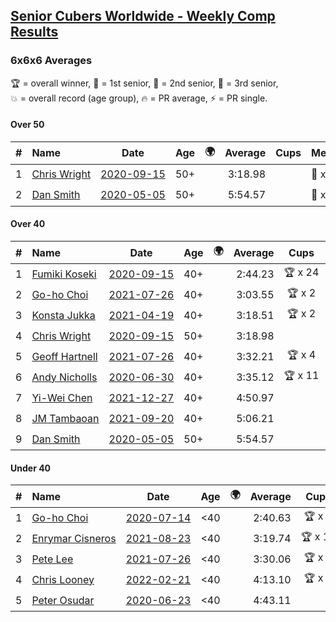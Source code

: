 <style>table {white-space: nowrap;}</style>
<link rel="stylesheet" type="text/css" href="/scw-comp/css/flags.css" />

## [Senior Cubers Worldwide - Weekly Comp Results](/scw-comp/results/)
### 6x6x6 Averages

<span style="white-space: nowrap;">🏆 = overall winner</span>, <span style="white-space: nowrap;">🥇 = 1st senior</span>, <span style="white-space: nowrap;">🥈 = 2nd senior</span>, <span style="white-space: nowrap;">🥉 = 3rd senior</span>, <span style="white-space: nowrap;">💥 = overall record (age group)</span>, <span style="white-space: nowrap;">🔥 = PR average</span>, <span style="white-space: nowrap;">⚡ = PR single</span>.

#### Over 50

| # | Name | Date | Age | 🌍 | Average | Cups | Medals | Achievements | Video |
| :--: | :-- | :--: | :--: | :--: | --: | :--: | :-- | :-- | :-- |
| 1 | [Chris Wright](../../persons/chris_wright/666.md) | [2020-09-15](../../results/2020-09-15/666.md) | 50+ | <i class="flag flag-GB" /> | 3:18.98 |  | 🥈 x 1 | 💥 x 1, 🔥 x 1, ⚡ x 1 | [Desktop](https://www.facebook.com/christopher.wright.94617999/videos/10157647342012874) / [Mobile](https://m.facebook.com/christopher.wright.94617999/videos/10157647342012874) |
| 2 | [Dan Smith](../../persons/dan_smith/666.md) | [2020-05-05](../../results/2020-05-05/666.md) | 50+ | <i class="flag flag-US" /> | 5:54.57 |  | 🥇 x 2, 🥈 x 2, 🥉 x 3 | 💥 x 1, 🔥 x 1, ⚡ x 1 | [Desktop](https://www.facebook.com/events/557526585195168/permalink/562187611395732) / [Mobile](https://m.facebook.com/events/557526585195168?view=permalink&id=562187611395732) |

#### Over 40

| # | Name | Date | Age | 🌍 | Average | Cups | Medals | Achievements | Video |
| :--: | :-- | :--: | :--: | :--: | --: | :--: | :-- | :-- | :-- |
| 1 | [Fumiki Koseki](../../persons/fumiki_koseki/666.md) | [2020-09-15](../../results/2020-09-15/666.md) | 40+ | <i class="flag flag-JP" /> | 2:44.23 | 🏆 x 24 | 🥇 x 24 | 💥 x 2, 🔥 x 2, ⚡ x 2 | [Desktop](https://www.facebook.com/events/655903882008117/permalink/659480474983791) / [Mobile](https://m.facebook.com/events/655903882008117?view=permalink&id=659480474983791) |
| 2 | [Go-ho Choi](../../persons/go_ho_choi/666.md) | [2021-07-26](../../results/2021-07-26/666.md) | 40+ | <i class="flag flag-KR" /> | 3:03.55 | 🏆 x 2 | 🥇 x 1 | 💥 x 1, 🔥 x 2, ⚡ x 2 | [Desktop](https://www.facebook.com/events/210838191047415/permalink/220841146713786) / [Mobile](https://m.facebook.com/events/210838191047415?view=permalink&id=220841146713786) |
| 3 | [Konsta Jukka](../../persons/konsta_jukka/666.md) | [2021-04-19](../../results/2021-04-19/666.md) | 40+ | <i class="flag flag-FI" /> | 3:18.51 | 🏆 x 2 | 🥇 x 4, 🥈 x 7 | 🔥 x 7, ⚡ x 5 | [Desktop](https://www.facebook.com/events/1009195762821458/permalink/1017253955348972) / [Mobile](https://m.facebook.com/events/1009195762821458?view=permalink&id=1017253955348972) |
| 4 | [Chris Wright](../../persons/chris_wright/666.md) | [2020-09-15](../../results/2020-09-15/666.md) | 50+ | <i class="flag flag-GB" /> | 3:18.98 |  | 🥈 x 1 | 💥 x 1, 🔥 x 1, ⚡ x 1 | [Desktop](https://www.facebook.com/christopher.wright.94617999/videos/10157647342012874) / [Mobile](https://m.facebook.com/christopher.wright.94617999/videos/10157647342012874) |
| 5 | [Geoff Hartnell](../../persons/geoff_hartnell/666.md) | [2021-07-26](../../results/2021-07-26/666.md) | 40+ | <i class="flag flag-GB" /> | 3:32.21 | 🏆 x 4 | 🥇 x 20, 🥈 x 25, 🥉 x 2 | 🔥 x 6, ⚡ x 5 | [Desktop](https://www.facebook.com/events/210838191047415/permalink/220379130093321) / [Mobile](https://m.facebook.com/events/210838191047415?view=permalink&id=220379130093321) |
| 6 | [Andy Nicholls](../../persons/andy_nicholls/666.md) | [2020-06-30](../../results/2020-06-30/666.md) | 40+ | <i class="flag flag-GB" /> | 3:35.12 | 🏆 x 11 | 🥇 x 12, 🥈 x 1 | 💥 x 5, 🔥 x 2, ⚡ x 4 | [Desktop](https://www.facebook.com/events/284746466306313/permalink/285158502931776) / [Mobile](https://m.facebook.com/events/284746466306313?view=permalink&id=285158502931776) |
| 7 | [Yi-Wei Chen](../../persons/yi_wei_chen/666.md) | [2021-12-27](../../results/2021-12-27/666.md) | 40+ | <i class="flag flag-TW" /> | 4:50.97 |  | 🥇 x 2, 🥈 x 1, 🥉 x 6 | 🔥 x 1, ⚡ x 7 | [Desktop](https://www.facebook.com/events/364077578855426/permalink/369833358279848) / [Mobile](https://m.facebook.com/events/364077578855426?view=permalink&id=369833358279848) |
| 8 | [JM Tambaoan](../../persons/jm_tambaoan/666.md) | [2021-09-20](../../results/2021-09-20/666.md) | 40+ | <i class="flag flag-PH" /> | 5:06.21 |  | 🥈 x 10, 🥉 x 2 | 🔥 x 4, ⚡ x 4 | [Desktop](https://www.facebook.com/events/4223726381008841/permalink/4268147889900023) / [Mobile](https://m.facebook.com/events/4223726381008841?view=permalink&id=4268147889900023) |
| 9 | [Dan Smith](../../persons/dan_smith/666.md) | [2020-05-05](../../results/2020-05-05/666.md) | 50+ | <i class="flag flag-US" /> | 5:54.57 |  | 🥇 x 2, 🥈 x 2, 🥉 x 3 | 💥 x 1, 🔥 x 1, ⚡ x 1 | [Desktop](https://www.facebook.com/events/557526585195168/permalink/562187611395732) / [Mobile](https://m.facebook.com/events/557526585195168?view=permalink&id=562187611395732) |

#### Under 40

| # | Name | Date | Age | 🌍 | Average | Cups | Medals | Achievements | Video |
| :--: | :-- | :--: | :--: | :--: | --: | :--: | :-- | :-- | :-- |
| 1 | [Go-ho Choi](../../persons/go_ho_choi/666.md) | [2020-07-14](../../results/2020-07-14/666.md) | <40 | <i class="flag flag-KR" /> | 2:40.63 | 🏆 x 2 | 🥇 x 1 | 💥 x 1, 🔥 x 2, ⚡ x 2 | [Desktop](https://www.facebook.com/events/2729568740635198/permalink/2730916483833757) / [Mobile](https://m.facebook.com/events/2729568740635198?view=permalink&id=2730916483833757) |
| 2 | [Enrymar Cisneros](../../persons/enrymar_cisneros/666.md) | [2021-08-23](../../results/2021-08-23/666.md) | <40 | <i class="flag flag-VE" /> | 3:19.74 | 🏆 x 18 |  | 🔥 x 10, ⚡ x 9 | [Desktop](https://www.facebook.com/events/1108693076205590/permalink/1117013025373595) / [Mobile](https://m.facebook.com/events/1108693076205590?view=permalink&id=1117013025373595) |
| 3 | [Pete Lee](../../persons/pete_lee/666.md) | [2021-07-26](../../results/2021-07-26/666.md) | <40 | <i class="flag flag-GB" /> | 3:30.06 | 🏆 x 9 |  | 🔥 x 11, ⚡ x 17 | [Desktop](https://www.facebook.com/events/210838191047415/permalink/215895453875022) / [Mobile](https://m.facebook.com/events/210838191047415?view=permalink&id=215895453875022) |
| 4 | [Chris Looney](../../persons/chris_looney/666.md) | [2022-02-21](../../results/2022-02-21/666.md) | <40 | <i class="flag flag-US" /> | 4:13.10 | 🏆 x 1 |  | 🔥 x 1, ⚡ x 4 | [Desktop](https://www.facebook.com/chris.looney/videos/1001875417370765) / [Mobile](https://m.facebook.com/chris.looney/videos/1001875417370765) |
| 5 | [Peter Osudar](../../persons/peter_osudar/666.md) | [2020-06-23](../../results/2020-06-23/666.md) | <40 | <i class="flag flag-CA" /> | 4:43.11 |  |  | 🔥 x 1, ⚡ x 1 | [Desktop](https://www.facebook.com/events/268636114456043/permalink/276193687033619) / [Mobile](https://m.facebook.com/events/268636114456043?view=permalink&id=276193687033619) |


<!-- Global site tag (gtag.js) - Google Analytics -->
<script async src="https://www.googletagmanager.com/gtag/js?id=UA-86348435-3"></script>
<script>window.dataLayer = window.dataLayer || []; function gtag() {dataLayer.push(arguments);} gtag('js', new Date()); gtag('config', 'UA-86348435-3');</script>
